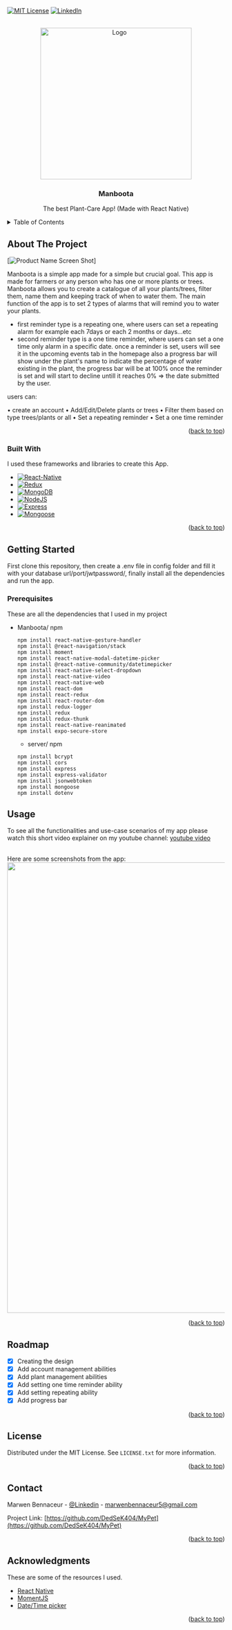 <!-- Improved compatibility of back to top link: See: https://github.com/othneildrew/Best-README-Template/pull/73 -->

<a name="readme-top"></a>

<!-- PROJECT SHIELDS -->

[![MIT License][license-shield]][license-url]
[![LinkedIn][linkedin-shield]][linkedin-url]

<!-- PROJECT LOGO -->
<br />
<div align="center">
  <a href="https://i.ibb.co/dc6kcKb/Logo.png">
    <img src="https://i.ibb.co/dc6kcKb/Logo.png" alt="Logo" width="350" height="350">
  </a>

  <h3 align="center">Manboota</h3>

  <p align="center">
    The best Plant-Care App!
    (Made with React Native)
    <br />
    
  </p>
</div>

<!-- TABLE OF CONTENTS -->
<details>
  <summary>Table of Contents</summary>
  <ol>
    <li>
      <a href="#about-the-project">About The Project</a>
      <ul>
        <li><a href="#built-with">Built With</a></li>
      </ul>
    </li>
    <li>
      <a href="#getting-started">Getting Started</a>
      <ul>
        <li><a href="#prerequisites">Prerequisites</a></li>
      </ul>
    </li>
    <li><a href="#usage">Usage</a></li>
    <li><a href="#roadmap">Roadmap</a></li>
    <li><a href="#license">License</a></li>
    <li><a href="#contact">Contact</a></li>
    <li><a href="#acknowledgments">Acknowledgments</a></li>
  </ol>
</details>

<!-- ABOUT THE PROJECT -->

## About The Project

[![Product Name Screen Shot][product-screenshot]]

Manboota is a simple app made for a simple but crucial goal. This app is made for farmers or any person who has one or more plants or trees.
Manboota allows you to create a catalogue of all your plants/trees, filter them, name them and keeping track of when to water them.
The main function of the app is to set 2 types of alarms that will remind you to water your plants.

- first reminder type is a repeating one, where users can set a repeating alarm for example each 7days or each 2 months or days...etc
- second reminder type is a one time reminder, where users can set a one time only alarm in a specific date.
  once a reminder is set, users will see it in the upcoming events tab in the homepage also a progress bar will show under the plant's name to indicate the percentage of water existing in the plant, the progress bar will be at 100% once the reminder is set and will start to decline untill it reaches 0% => the date submitted by the user.

users can:

• create an account
• Add/Edit/Delete plants or trees
• Filter them based on type trees/plants or all
• Set a repeating reminder
• Set a one time reminder

<p align="right">(<a href="#readme-top">back to top</a>)</p>

### Built With

I used these frameworks and libraries to create this App.

- [![React-Native][React.js]][React-url]
- [![Redux][Redux.com]][Redux-url]
- [![MongoDB][MongoDB.com]][MongoDB-url]
- [![NodeJS][NodeJS.com]][NodeJS-url]
- [![Express][Express.com]][Express-url]
- [![Mongoose][Mongoose.com]][Mongoose-url]

<p align="right">(<a href="#readme-top">back to top</a>)</p>

<!-- GETTING STARTED -->

## Getting Started

First clone this repository, then create a .env file in config folder and fill it with your database url/port/jwtpassword/, finally install all the dependencies and run the app.

### Prerequisites

These are all the dependencies that I used in my project

- Manboota/ npm

  ```
  npm install react-native-gesture-handler
  npm install @react-navigation/stack
  npm install moment
  npm install react-native-modal-datetime-picker
  npm install @react-native-community/datetimepicker
  npm install react-native-select-dropdown
  npm install react-native-video
  npm install react-native-web
  npm install react-dom
  npm install react-redux
  npm install react-router-dom
  npm install redux-logger
  npm install redux
  npm install redux-thunk
  npm install react-native-reanimated
  npm install expo-secure-store

  ```

  - server/ npm

  ```
  npm install bcrypt
  npm install cors
  npm install express
  npm install express-validator
  npm install jsonwebtoken
  npm install mongoose
  npm install dotenv

  ```

<!-- USAGE EXAMPLES -->

## Usage

To see all the functionalities and use-case scenarios of my app please watch this short video explainer on my youtube channel:
[youtube video](https://www.youtube.com/embed/32oTO9PGgNs)


<br />
Here are some screenshots from the app:
<div align="center">
  <a href="https://i.ibb.co/nzm493Q/appF.png">
    <img src="https://i.ibb.co/nzm493Q/appF.png" alt="Logo" width="1366" height="1040">
  </a>
</div>

<p align="right">(<a href="#readme-top">back to top</a>)</p>

<!-- ROADMAP -->

## Roadmap

- [x] Creating the design
- [x] Add account management abilities
- [x] Add plant management abilities
- [x] Add setting one time reminder ability
- [x] Add setting repeating ability
- [x] Add progress bar

<p align="right">(<a href="#readme-top">back to top</a>)</p>

<!-- LICENSE -->

## License

Distributed under the MIT License. See `LICENSE.txt` for more information.

<p align="right">(<a href="#readme-top">back to top</a>)</p>

<!-- CONTACT -->

## Contact

Marwen Bennaceur - [@Linkedin](https://www.linkedin.com/in/marwen-bennaceur-584366270/) - marwenbennaceur5@gmail.com

Project Link: [https://github.com/DedSeK404/MyPet](https://github.com/DedSeK404/MyPet)

<p align="right">(<a href="#readme-top">back to top</a>)</p>

<!-- ACKNOWLEDGMENTS -->

## Acknowledgments

These are some of the resources I used.

- [React Native](https://reactnative.dev/)
- [MomentJS](https://momentjs.com/)
- [Date/Time picker](https://www.npmjs.com/package/react-native-modal-datetime-picker)

<p align="right">(<a href="#readme-top">back to top</a>)</p>

<!-- MARKDOWN LINKS & IMAGES -->
<!-- https://www.markdownguide.org/basic-syntax/#reference-style-links -->

[contributors-shield]: https://img.shields.io/github/contributors/othneildrew/Best-README-Template.svg?style=for-the-badge
[contributors-url]: https://github.com/othneildrew/Best-README-Template/graphs/contributors
[forks-shield]: https://img.shields.io/github/forks/othneildrew/Best-README-Template.svg?style=for-the-badge
[forks-url]: https://github.com/othneildrew/Best-README-Template/network/members
[stars-shield]: https://img.shields.io/github/stars/othneildrew/Best-README-Template.svg?style=for-the-badge
[stars-url]: https://github.com/othneildrew/Best-README-Template/stargazers
[issues-shield]: https://img.shields.io/github/issues/othneildrew/Best-README-Template.svg?style=for-the-badge
[issues-url]: https://github.com/othneildrew/Best-README-Template/issues
[license-shield]: https://img.shields.io/github/license/othneildrew/Best-README-Template.svg?style=for-the-badge
[license-url]: https://github.com/DedSeK404/Manboota/blob/main/LICENSE.txt
[linkedin-shield]: https://img.shields.io/badge/-LinkedIn-black.svg?style=for-the-badge&logo=linkedin&colorB=555
[linkedin-url]: https://www.linkedin.com/in/marwen-bennaceur-584366270/
[product-screenshot]: https://i.ibb.co/r765QGK/background.jpg
[Next.js]: https://img.shields.io/badge/next.js-000000?style=for-the-badge&logo=nextdotjs&logoColor=white
[Next-url]: https://nextjs.org/
[React.js]: https://img.shields.io/badge/R-React--Native-blue
[React-url]: https://reactjs.org/
[Vue.js]: https://img.shields.io/badge/Vue.js-35495E?style=for-the-badge&logo=vuedotjs&logoColor=4FC08D
[Vue-url]: https://vuejs.org/
[Angular.io]: https://img.shields.io/badge/Angular-DD0031?style=for-the-badge&logo=angular&logoColor=white
[Angular-url]: https://angular.io/
[Svelte.dev]: https://img.shields.io/badge/Svelte-4A4A55?style=for-the-badge&logo=svelte&logoColor=FF3E00
[Svelte-url]: https://svelte.dev/
[Laravel.com]: https://img.shields.io/badge/Laravel-FF2D20?style=for-the-badge&logo=laravel&logoColor=white
[Laravel-url]: https://laravel.com
[Bootstrap.com]: https://img.shields.io/badge/B-Bootstrap-%23563D7C
[Bootstrap-url]: https://getbootstrap.com
[JQuery.com]: https://img.shields.io/badge/jQuery-0769AD?style=for-the-badge&logo=jquery&logoColor=white
[JQuery-url]: https://jquery.com
[Mongoose.com]: https://img.shields.io/badge/M-mongoose-%23D9634D
[MongoDB.com]: https://img.shields.io/badge/M-mongoDB-%2396C40F
[Express.com]: https://img.shields.io/badge/E-Express-%23D7614B
[NodeJS.com]: https://img.shields.io/badge/N-NodeJS-%234EC820
[Redux.com]: https://img.shields.io/badge/R-Redux-%238B36DB
[Mongoose-url]: https://mongoosejs.com/
[MongoDB-url]: https://www.mongodb.com/
[Express-url]: https://expressjs.com/
[NodeJS-url]: https://nodejs.org/en
[Redux-url]: https://redux.js.org/
